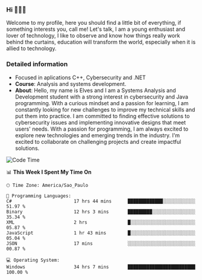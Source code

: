 


### Hi 🙋🏽‍♂️

Welcome to my profile, here you should find a little bit of everything, if something interests you, call me! Let's talk,
I am a young enthusiast and lover of technology, I like to observe and know how things really work behind the curtains, 
education will transform the world, especially when it is allied to technology.

### Detailed information
* Focused in aplications C++, Cybersecurity and .NET
* **Course**: Analysis and systems development.
* **About**: Hello, my name is Elves and I am a Systems Analysis and Development student with a strong interest in cybersecurity and Java programming. With a curious mindset and a passion for learning, I am constantly looking for new challenges to improve my technical skills and put them into practice. I am committed to finding effective solutions to cybersecurity issues and implementing innovative designs that meet users' needs. With a passion for programming, I am always excited to explore new technologies and emerging trends in the industry. I'm excited to collaborate on challenging projects and create impactful solutions.

<!--START_SECTION:waka-->
![Code Time](http://img.shields.io/badge/Code%20Time-177%20hrs%2026%20mins-blue)

📊 **This Week I Spent My Time On** 

```text
🕑︎ Time Zone: America/Sao_Paulo

💬 Programming Languages: 
C#                       17 hrs 44 mins      █████████████░░░░░░░░░░░░   51.97 % 
Binary                   12 hrs 3 mins       █████████░░░░░░░░░░░░░░░░   35.34 % 
XML                      2 hrs               █░░░░░░░░░░░░░░░░░░░░░░░░   05.87 % 
JavaScript               1 hr 43 mins        █░░░░░░░░░░░░░░░░░░░░░░░░   05.04 % 
JSON                     17 mins             ░░░░░░░░░░░░░░░░░░░░░░░░░   00.87 % 

💻 Operating System: 
Windows                  34 hrs 7 mins       █████████████████████████   100.00 % 
```


<!--END_SECTION:waka-->


